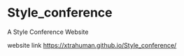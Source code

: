 # Style_conference
 A Style Conference Website 
 
 website link
 https://xtrahuman.github.io/Style_conference/
